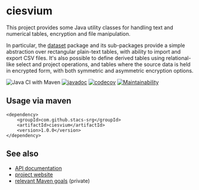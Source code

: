 # ciesvium
This project provides some Java utility classes for handling text and numerical tables, encryption and file manipulation.

In particular, the [dataset](https://javadoc.io/static/com.github.stacs-srg/ciesvium/1.0.0/index.html?uk/ac/standrews/cs/utilities/dataset/DataSet.html) package and its sub-packages provide a simple abstraction 
over rectangular plain-text tables, with ability to import and export CSV files. It's also possible to define derived tables using relational-like select and project operations, and tables
where the source data is held in encrypted form, with both symmetric and asymmetric encryption options.

![Java CI with Maven](https://github.com/stacs-srg/ciesvium/workflows/Java%20CI%20with%20Maven/badge.svg)
[![javadoc](https://javadoc.io/badge2/com.github.stacs-srg/ciesvium/javadoc.svg)](https://javadoc.io/doc/com.github.stacs-srg/ciesvium)
[![codecov](https://codecov.io/gh/stacs-srg/ciesvium/branch/master/graph/badge.svg)](https://codecov.io/gh/stacs-srg/ciesvium)
[![Maintainability](https://api.codeclimate.com/v1/badges/127f0819b34286df2307/maintainability)](https://codeclimate.com/github/stacs-srg/ciesvium/maintainability)

## Usage via maven
        
```
<dependency>
    <groupId>com.github.stacs-srg</groupId>
    <artifactId>ciesvium</artifactId>
    <version>1.0.0</version>
</dependency>
```

## See also

* [API documentation](https://javadoc.io/doc/com.github.stacs-srg/ciesvium)
* [project website](https://stacs-srg.github.io/ciesvium/)
* [relevant Maven goals](https://github.com/stacs-srg/hub/tree/master/maven) (private)
